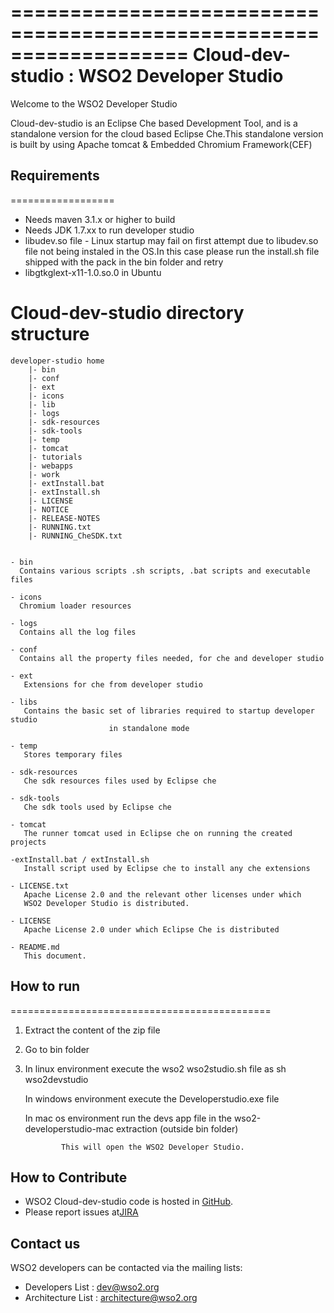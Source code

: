 ===================================================================
  Cloud-dev-studio : WSO2 Developer Studio
=====================================================================

Welcome to the WSO2 Developer Studio

Cloud-dev-studio is an Eclipse Che based Development Tool, and is a standalone version for the cloud based Eclipse Che.This standalone version is built by using Apache tomcat & Embedded Chromium Framework(CEF)


## Requirements
   ==================

* Needs maven 3.1.x or higher to build
* Needs JDK 1.7.xx to run developer studio
* libudev.so file - Linux startup may fail on first attempt due to libudev.so file not  being instaled in the OS.In this case please run the install.sh file shipped with the pack in the bin folder and retry
* libgtkglext-x11-1.0.so.0 in Ubuntu

Cloud-dev-studio directory structure
   =============================================
	developer-studio home
		|- bin
        |- conf
        |- ext
        |- icons
        |- lib
        |- logs
        |- sdk-resources
        |- sdk-tools
        |- temp
        |- tomcat
        |- tutorials
        |- webapps
        |- work
        |- extInstall.bat
        |- extInstall.sh
        |- LICENSE
        |- NOTICE
        |- RELEASE-NOTES
        |- RUNNING.txt
        |- RUNNING_CheSDK.txt


    - bin
	  Contains various scripts .sh scripts, .bat scripts and executable files

    - icons
	  Chromium loader resources

    - logs
	  Contains all the log files

    - conf
	  Contains all the property files needed, for che and developer studio

    - ext
	   Extensions for che from developer studio

    - libs
       Contains the basic set of libraries required to startup developer studio
	                      in standalone mode

    - temp
	   Stores temporary files

	- sdk-resources
	   Che sdk resources files used by Eclipse che

	- sdk-tools
       Che sdk tools used by Eclipse che

    - tomcat
       The runner tomcat used in Eclipse che on running the created projects

    -extInstall.bat / extInstall.sh
       Install script used by Eclipse che to install any che extensions

    - LICENSE.txt
	   Apache License 2.0 and the relevant other licenses under which
	   WSO2 Developer Studio is distributed.

	- LICENSE
	   Apache License 2.0 under which Eclipse Che is distributed

    - README.md
	   This document.


## How to run
=============================================

1) Extract the content of the zip file

2) Go to bin folder

3) In linux environment execute the wso2 wso2studio.sh file as sh wso2devstudio

   In windows environment execute the Developerstudio.exe file

   In mac os environment run the devs app file in the wso2-developerstudio-mac extraction (outside bin folder)

               This will open the WSO2 Developer Studio.


## How to Contribute

* WSO2 Cloud-dev-studio code is hosted in [GitHub](https://github.com/wso2/cloud-dev-studio.git).
* Please report issues at[JIRA](https://wso2.org/jira/browse/TOOLS)

## Contact us

  WSO2 developers can be contacted via the mailing lists:

  * Developers List : dev@wso2.org
  * Architecture List : architecture@wso2.org
